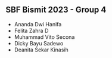 ## SBF Bismit 2023 - Group 4

- Ananda Dwi Hanifa
- Felita Zahra D
- Muhammad Vito Secona
- Dicky Bayu Sadewo
- Deanita Sekar Kinasih